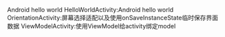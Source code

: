 Android hello world
HelloWorldActivity:Android hello world
OrientationActivity:屏幕选择适配以及使用onSaveInstanceState临时保存界面数据
ViewModelActivity:使用ViewModel给activity绑定model